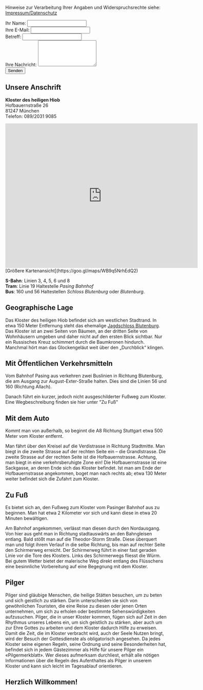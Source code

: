Hinweise zur Verarbeitung Ihrer Angaben und Widerspruchsrechte siehe: [Impressum/Datenschutz](/impressum)

<form accept-charset="UTF-8" action="https://formspree.io/kontakt@hiobmon.org" method="POST">
  <div class="form-group">
    <label>Ihr Name:</label>
    <input type="name" class="form-control" name="name">
  </div>
  <div class="form-group">
    <label>Ihre E-Mail:</label>
    <input type="email" class="form-control" name="_replyto">
  </div>
  <div class="form-group">
    <label>Вetreff:</label>
    <input type="subject" class="form-control" name="subject">
  </div>
  <div class="form-group">
    <label>Ihre Nachricht:</label>
    <textarea type="text" class="form-control" rows="5 " name="message"></textarea>
  </div>
  <div class="form-group">
    <input type="hidden" name="utf8" value="✓">
    <input type="submit" class="btn btn-outline btn-block" value="Senden">
  </div>
</form>

## Unsere Anschrift
 **Kloster des heiligen Hiob**  
 Hofbauernstraße 26  
 81247 München  
 Тelefon: 089/2031 9085

<iframe src="https://www.google.com/maps/embed?pb=!1m18!1m12!1m3!1d2661.309965326017!2d11.456358315866535!3d48.16210697922545!2m3!1f0!2f0!3f0!3m2!1i1024!2i768!4f13.1!3m3!1m2!1s0x479e77f418578f67%3A0xe21d7180f139a652!2sHofbauernstra%C3%9Fe+26%2C+81247+M%C3%BCnchen!5e0!3m2!1sde!2sde!4v1535314716114" width="600" height="450" frameborder="0" style="border:0" allowfullscreen></iframe>
[Größere Kartenansicht](https://goo.gl/maps/WB9q5NrhEdQ2)

**S-Bahn**: Linien 3, 4, 5, 6 und 8  
**Tram**: Linie 19 Haltestelle _Pasing Bahnhof_  
**Bus**: 160 und 56 Haltestellen _Schloss Blutenburg_ oder _Blutenburg_.

## Geographische Lage
Das Kloster des heiligen Hiob befindet sich am westlichen Stadtrand. In etwa 150 Meter Entfernung steht das ehemalige [Jagdschloss Blutenburg](http://de.wikipedia.org/wiki/Schloss_Blutenburg). Das Kloster ist an zwei Seiten von Bäumen, an der dritten Seite von Wohnhäusern umgeben und daher nicht auf den ersten Blick sichtbar. Nur ein Russisches Kreuz schimmert durch die Baumkronen hindurch. Manchmal hört man das Glockengeläut weit über den „Durchblick“ klingen.


## Mit Öffentlichen Verkehrsmitteln
Vom Bahnhof Pasing aus verkehren zwei Buslinien in Richtung Blutenburg, die am Ausgang zur August-Exter-Straße halten. Dies sind die Linien 56 und 160 (Richtung Allach).

Danach führt ein kurzer, jedoch nicht ausgeschilderter Fußweg zum Kloster. Eine Wegbeschreibung finden sie hier unter "Zu Fuß"


## Mit dem Auto
Kommt man von außerhalb, so beginnt die A8 Richtung Stuttgart etwa 500 Meter vom Kloster entfernt.

Man fährt über den Kreisel auf die Verdistrasse in Richtung Stadtmitte. Man biegt in die zweite Strasse auf der rechten Seite ein – die Grandlstrasse. Die zweite Strasse auf der rechten Seite ist die Hofbauernstrasse. Achtung, man biegt in eine verkehrsberuhigte Zone ein! Die Hofbauernstrasse ist eine Sackgasse, an deren Ende sich das Kloster befindet. Ist man am Ende der Hofbauernstrasse angekommen, boget man nach rechts ab; etwa 130 Meter weiter befindet sich die Zufahrt zum Kloster.


## Zu Fuß
Es bietet sich an, den Fußweg zum Kloster vom Pasinger Bahnhof aus zu beginnen. Man hat etwa 2 Kilometer vor sich und kann diese in etwa 20 Minuten bewältigen.

Am Bahnhof angekommen, verlässt man diesen durch den Nordausgang. Von hier aus geht man in Richtung stadtauswärts an den Bahngleisen entlang. Bald stößt man auf die Theodor-Storm Straße. Diese überquert man und folgt ihrem Verlauf in die selbe Richtung, bis man auf rechter Seite den Schirmerweg erreicht. Der Schirmerweg führt in einer fast geraden Linie vor die Tore des Klosters. Links des Schirmerwegs fliesst die Würm. Bei gutem Wetter bietet der malerische Weg direkt entlang des Flüsschens eine besinnliche Vorbereitung auf eine Begegnung mit dem Kloster.

## Pilger
Pilger sind gläubige Menschen, die heilige Stätten besuchen, um zu beten und sich geistlich zu stärken. Darin unterscheiden sie sich von gewöhnlichen Touristen, die eine Reise zu diesen oder jenen Orten unternehmen, um sich zu erholen oder bestimmte Sehenswürdigkeiten aufzusuchen. Pilger, die in unser Kloster kommen, fügen sich auf Zeit in den Rhythmus unseres Lebens ein, um sich geistlich zu stärken, aber auch um zur Ehre Gottes zu arbeiten und dem Kloster dadurch Hilfe zu erweisen. Damit die Zeit, die im Kloster verbracht wird, auch der Seele Nutzen bringt, wird der Besuch der Gottesdienste als obligatorisch angesehen. Da jedes Kloster seine eigenen Regeln, seine Ordnung und seine Besonderheiten hat, befindet sich in jedem Gästezimmer als Hilfe für unsere Pilger ein «Pilgermerkblatt». Wer dieses aufmerksam durchliest, erhält alle nötigen Informationen über die Regeln des Aufenthaltes als Pilger in unserem Kloster und kann sich leicht im Tagesablauf orientieren.

## Herzlich Willkommen!
